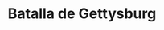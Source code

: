 ﻿---
title: "Batalla de Gettysburg"
permalink: periodes_798.html
layout: periode
dataInici: 1863-07-01
dataFi: 1863-07-03
sidebar: periodes
pares:
  - 834:
    title: "Invasión de Pensilvania"
    dataInici: "(1863-06-03)"
    dataFi: "(1863-07-24)"

fills:
jocsPrincipals:
  - title: "Gettysburg"
    bggId: 1575
    dataInici: 
    dataFi: 

  - title: "The Guns of Gettysburg"
    bggId: 36400
    dataInici: 
    dataFi: 

  - title: "Gettysburg (125th Anniversary edition)"
    bggId: 1576
    dataInici: 
    dataFi: 

  - title: "Terrible Swift Sword"
    bggId: 3577
    dataInici: 
    dataFi: 

  - title: "Three Days of Gettysburg (third edition)"
    bggId: 13266
    dataInici: 
    dataFi: 

  - title: "Thunder at the Crossroads (second edition)"
    bggId: 10226
    dataInici: 
    dataFi: 

  - title: "McPherson's Ridge"
    bggId: 10562
    dataInici: 
    dataFi: 

  - title: "Gettysburg"
    bggId: 3099
    dataInici: 
    dataFi: 

  - title: "Dixie: Gettysburg"
    bggId: 23828
    dataInici: 
    dataFi: 

  - title: "Little Round Top: The South's Best Chance at Gettysburg"
    bggId: 1694
    dataInici: 
    dataFi: 

  - title: "This Hallowed Ground"
    bggId: 12134
    dataInici: 
    dataFi: 

  - title: "Cemetery Hill: The Battle of Gettysburg, 1-3 July, 1863"
    bggId: 13921
    dataInici: 
    dataFi: 

  - title: "Gettysburg: Badges of Courage"
    bggId: 9804
    dataInici: 
    dataFi: 

  - title: "Lee vs. Meade"
    bggId: 6876
    dataInici: 
    dataFi: 

  - title: "Harvest of Death: The Second Day at Gettysburg"
    bggId: 3691
    dataInici: 
    dataFi: 

  - title: "Summer Storm: The Battle of Gettysburg"
    bggId: 10581
    dataInici: 
    dataFi: 

  - title: "Pickett's Charge"
    bggId: 4290
    dataInici: 
    dataFi: 

  - title: "Fateful Lightning"
    bggId: 10038
    dataInici: 
    dataFi: 

  - title: "Gettysburg"
    bggId: 265489
    dataInici: 
    dataFi: 

jocsEscenaris:
  - title: "Devil's Den"
    bggId: 5482
    dataInici: 1863-07-02
    dataFi: 

  - title: "In Magnificent Style"
    bggId: 124622
    dataInici: 
    dataFi: 

jocsEpoca:
  - title: "Across 5 Aprils"
    bggId: 4047
    escenari: "Gettysburg"
    dataInici: 
    dataFi: 

jocsEpocaEscenaris:
  - title: "Battle Cry"
    bggId: 551
    escenari: "Gettysburg--2nd July, 1863"
    dataInici: 1863-07-02
    dataFi: 

---
